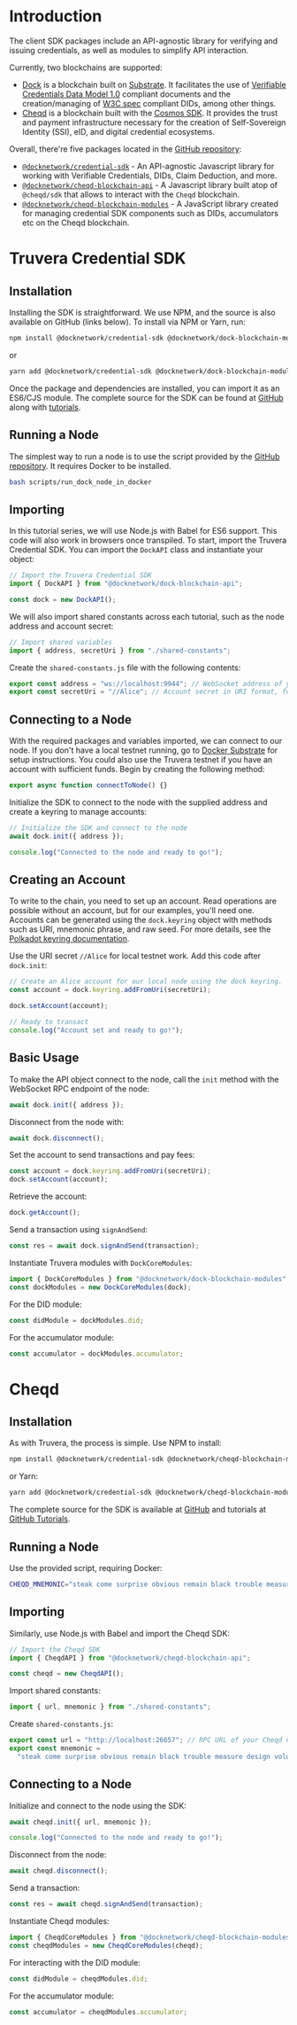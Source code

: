 # Introduction

The client SDK packages include an API-agnostic library for verifying and issuing credentials, as well as modules to simplify API interaction.

Currently, two blockchains are supported:

- [Dock](https://dock.io) is a blockchain built on [Substrate](https://www.parity.io/substrate/). It facilitates the use of [Verifiable Credentials Data Model 1.0](https://www.w3.org/TR/vc-data-model/) compliant documents and the creation/managing of [W3C spec](https://www.w3.org/TR/did-core) compliant DIDs, among other things.
- [Cheqd](https://cheqd.io/) is a blockchain built with the [Cosmos SDK](https://docs.cosmos.network/). It provides the trust and payment infrastructure necessary for the creation of Self-Sovereign Identity (SSI), eID, and digital credential ecosystems.

Overall, there're five packages located in the [GitHub repository](https://github.com/docknetwork/sdk):

- [`@docknetwork/credential-sdk`](https://github.com/docknetwork/sdk/tree/master/packages/credential-sdk) - An API-agnostic Javascript library for working with Verifiable Credentials, DIDs, Claim Deduction, and more.
- [`@docknetwork/cheqd-blockchain-api`](https://github.com/docknetwork/sdk/tree/master/packages/cheqd-blockchain-api) - A Javascript library built atop of `@cheqd/sdk` that allows to interact with the `Cheqd` blockchain.
- [`@docknetwork/cheqd-blockchain-modules`](https://github.com/docknetwork/sdk/tree/master/packages/cheqd-blockchain-modules) - A JavaScript library created for managing credential SDK components such as DIDs, accumulators etc on the Cheqd blockchain.

# Truvera Credential SDK

## Installation

Installing the SDK is straightforward. We use NPM, and the source is also available on GitHub (links below). To install via NPM or Yarn, run:

```bash
npm install @docknetwork/credential-sdk @docknetwork/dock-blockchain-modules @docknetwork/dock-blockchain-api
```

or

```bash
yarn add @docknetwork/credential-sdk @docknetwork/dock-blockchain-modules @docknetwork/dock-blockchain-api
```

Once the package and dependencies are installed, you can import it as an ES6/CJS module. The complete source for the SDK can be found at [GitHub](https://github.com/docknetwork/sdk) along with [tutorials](https://github.com/docknetwork/dock-tutorials).

## Running a Node

The simplest way to run a node is to use the script provided by the [GitHub repository](https://github.com/docknetwork/sdk). It requires Docker to be installed.

```bash
bash scripts/run_dock_node_in_docker
```

## Importing

In this tutorial series, we will use Node.js with Babel for ES6 support. This code will also work in browsers once transpiled. To start, import the Truvera Credential SDK. You can import the `DockAPI` class and instantiate your object:

```javascript
// Import the Truvera Credential SDK
import { DockAPI } from "@docknetwork/dock-blockchain-api";

const dock = new DockAPI();
```

We will also import shared constants across each tutorial, such as the node address and account secret:

```javascript
// Import shared variables
import { address, secretUri } from "./shared-constants";
```

Create the `shared-constants.js` file with the following contents:

```javascript
export const address = "ws://localhost:9944"; // WebSocket address of your Dock node
export const secretUri = "//Alice"; // Account secret in URI format, for local testing
```

## Connecting to a Node

With the required packages and variables imported, we can connect to our node. If you don't have a local testnet running, go to [Docker Substrate](https://github.com/docknetwork/dock-substrate) for setup instructions. You could also use the Truvera testnet if you have an account with sufficient funds. Begin by creating the following method:

```javascript
export async function connectToNode() {}
```

Initialize the SDK to connect to the node with the supplied address and create a keyring to manage accounts:

```javascript
// Initialize the SDK and connect to the node
await dock.init({ address });

console.log("Connected to the node and ready to go!");
```

## Creating an Account

To write to the chain, you need to set up an account. Read operations are possible without an account, but for our examples, you'll need one. Accounts can be generated using the `dock.keyring` object with methods such as URI, mnemonic phrase, and raw seed. For more details, see the [Polkadot keyring documentation](https://polkadot.js.org/api/start/keyring.html).

Use the URI secret `//Alice` for local testnet work. Add this code after `dock.init`:

```javascript
// Create an Alice account for our local node using the dock keyring.
const account = dock.keyring.addFromUri(secretUri);

dock.setAccount(account);

// Ready to transact
console.log("Account set and ready to go!");
```

## Basic Usage

To make the API object connect to the node, call the `init` method with the WebSocket RPC endpoint of the node:

```js
await dock.init({ address });
```

Disconnect from the node with:

```js
await dock.disconnect();
```

Set the account to send transactions and pay fees:

```js
const account = dock.keyring.addFromUri(secretUri);
dock.setAccount(account);
```

Retrieve the account:

```js
dock.getAccount();
```

Send a transaction using `signAndSend`:

```js
const res = await dock.signAndSend(transaction);
```

Instantiate Truvera modules with `DockCoreModules`:

```js
import { DockCoreModules } from "@docknetwork/dock-blockchain-modules";
const dockModules = new DockCoreModules(dock);
```

For the DID module:

```js
const didModule = dockModules.did;
```

For the accumulator module:

```js
const accumulator = dockModules.accumulator;
```

# Cheqd

## Installation

As with Truvera, the process is simple. Use NPM to install:

```bash
npm install @docknetwork/credential-sdk @docknetwork/cheqd-blockchain-modules @docknetwork/cheqd-blockchain-api
```

or Yarn:

```bash
yarn add @docknetwork/credential-sdk @docknetwork/cheqd-blockchain-modules @docknetwork/cheqd-blockchain-api
```

The complete source for the SDK is available at [GitHub](https://github.com/docknetwork/sdk) and tutorials at [GitHub Tutorials](https://github.com/docknetwork/dock-tutorials).

## Running a Node

Use the provided script, requiring Docker:

```bash
CHEQD_MNEMONIC="steak come surprise obvious remain black trouble measure design volume retreat float coach amused match album moment radio stuff crack orphan ranch dose endorse" bash scripts/run_cheqd_node_in_docker
```

## Importing

Similarly, use Node.js with Babel and import the Cheqd SDK:

```javascript
// Import the Cheqd SDK
import { CheqdAPI } from "@docknetwork/cheqd-blockchain-api";

const cheqd = new CheqdAPI();
```

Import shared constants:

```javascript
import { url, mnemonic } from "./shared-constants";
```

Create `shared-constants.js`:

```javascript
export const url = "http://localhost:26657"; // RPC URL of your Cheqd node
export const mnemonic =
  "steak come surprise obvious remain black trouble measure design volume retreat float coach amused match album moment radio stuff crack orphan ranch dose endorse"; // Mnemonic for testing
```

## Connecting to a Node

Initialize and connect to the node using the SDK:

```javascript
await cheqd.init({ url, mnemonic });

console.log("Connected to the node and ready to go!");
```

Disconnect from the node:

```js
await cheqd.disconnect();
```

Send a transaction:

```js
const res = await cheqd.signAndSend(transaction);
```

Instantiate Cheqd modules:

```js
import { CheqdCoreModules } from "@docknetwork/cheqd-blockchain-modules";
const cheqdModules = new CheqdCoreModules(cheqd);
```

For interacting with the DID module:

```js
const didModule = cheqdModules.did;
```

For the accumulator module:

```js
const accumulator = cheqdModules.accumulator;
```
